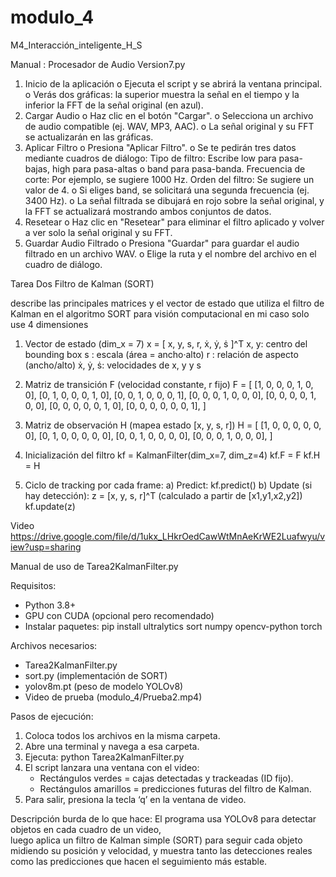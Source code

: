 # modulo_4
M4_Interacción_inteligente_H_S


Manual : Procesador de Audio Version7.py

1.	Inicio de la aplicación
  o	Ejecuta el script y se abrirá la ventana principal.
  o	Verás dos gráficas: la superior muestra la señal en el tiempo y la inferior la FFT de la señal original (en azul).
2.	Cargar Audio
  o	Haz clic en el botón "Cargar".
  o	Selecciona un archivo de audio compatible (ej. WAV, MP3, AAC).
  o	La señal original y su FFT se actualizarán en las gráficas.
3.	Aplicar Filtro
  o	Presiona "Aplicar Filtro".
  o	Se te pedirán tres datos mediante cuadros de diálogo:
   	Tipo de filtro: Escribe low para pasa-bajas, high para pasa-altas o band para pasa-banda.
   	Frecuencia de corte: Por ejemplo, se sugiere 1000 Hz.
   	Orden del filtro: Se sugiere un valor de 4.
  o	Si eliges band, se solicitará una segunda frecuencia (ej. 3400 Hz).
  o	La señal filtrada se dibujará en rojo sobre la señal original, y la FFT se actualizará mostrando ambos conjuntos de datos.
4.	Resetear
  o	Haz clic en "Resetear" para eliminar el filtro aplicado y volver a ver solo la señal original y su FFT.
5.	Guardar Audio Filtrado
  o	Presiona "Guardar" para guardar el audio filtrado en un archivo WAV.
  o	Elige la ruta y el nombre del archivo en el cuadro de diálogo.


Tarea Dos 
Filtro de Kalman (SORT)

 describe las principales matrices y el vector de estado que utiliza el filtro de Kalman en el algoritmo SORT para visión computacional en mi caso solo use 4 dimensiones 

1) Vector de estado (dim_x = 7)
x = [ x, y, s, r, ẋ, ẏ, ṡ ]^T
x, y: centro del bounding box
s   : escala (área = ancho·alto)
r   : relación de aspecto (ancho/alto)
ẋ, ẏ, ṡ: velocidades de x, y y s

2) Matriz de transición F (velocidad constante, r fijo)
F = [
  [1, 0, 0, 0, 1, 0, 0],
  [0, 1, 0, 0, 0, 1, 0],
  [0, 0, 1, 0, 0, 0, 1],
  [0, 0, 0, 1, 0, 0, 0],
  [0, 0, 0, 0, 1, 0, 0],
  [0, 0, 0, 0, 0, 1, 0],
  [0, 0, 0, 0, 0, 0, 1],
]

3) Matriz de observación H (mapea estado [x, y, s, r])
H = [
  [1, 0, 0, 0, 0, 0, 0],
  [0, 1, 0, 0, 0, 0, 0],
  [0, 0, 1, 0, 0, 0, 0],
  [0, 0, 0, 1, 0, 0, 0],
]

4) Inicialización del filtro
kf = KalmanFilter(dim_x=7, dim_z=4)
kf.F = F
kf.H = H

5) Ciclo de tracking por cada frame:
a) Predict:
   kf.predict()
b) Update (si hay detección):
   z = [x, y, s, r]^T  (calculado a partir de [x1,y1,x2,y2])
   kf.update(z)

Video https://drive.google.com/file/d/1ukx_LHkrOedCawWtMnAeKrWE2Luafwyu/view?usp=sharing

Manual de uso de Tarea2KalmanFilter.py

Requisitos:
- Python 3.8+
- GPU con CUDA (opcional pero recomendado)
- Instalar paquetes:
    pip install ultralytics sort numpy opencv-python torch

Archivos necesarios:
- Tarea2KalmanFilter.py
- sort.py (implementación de SORT)
- yolov8m.pt (peso de modelo YOLOv8)
- Video de prueba (modulo_4/Prueba2.mp4)

Pasos de ejecución:
1) Coloca todos los archivos en la misma carpeta.
2) Abre una terminal y navega a esa carpeta.
3) Ejecuta:
       python Tarea2KalmanFilter.py
4) El script lanzara una ventana con el video:
   - Rectángulos verdes = cajas detectadas y trackeadas (ID fijo).
   - Rectángulos amarillos = predicciones futuras del filtro de Kalman.
5) Para salir, presiona la tecla ‘q’ en la ventana de video.

Descripción burda de lo que hace:
El programa usa YOLOv8 para detectar objetos en cada cuadro de un video,  
luego aplica un filtro de Kalman simple (SORT) para seguir cada objeto  
midiendo su posición y velocidad, y muestra tanto las detecciones reales  
como las predicciones que hacen el seguimiento más estable. 
